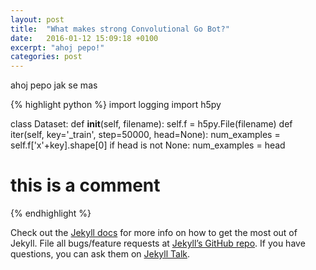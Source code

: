 ```yaml
---
layout: post
title:  "What makes strong Convolutional Go Bot?"
date:   2016-01-12 15:09:18 +0100
excerpt: "ahoj pepo!"
categories: post
---
```

ahoj pepo jak se mas

{% highlight python %}
import logging
import h5py

class Dataset:
    def __init__(self, filename):
        self.f = h5py.File(filename)
    def iter(self, key='_train', step=50000, head=None):
        num_examples = self.f['x'+key].shape[0]
        if head is not None:
            num_examples = head
# this is a comment

{% endhighlight %}

Check out the [Jekyll docs][jekyll-docs] for more info on how to get the most out of Jekyll. File all bugs/feature requests at [Jekyll’s GitHub repo][jekyll-gh]. If you have questions, you can ask them on [Jekyll Talk][jekyll-talk].

[jekyll-docs]: http://jekyllrb.com/docs/home
[jekyll-gh]:   https://github.com/jekyll/jekyll
[jekyll-talk]: https://talk.jekyllrb.com/
